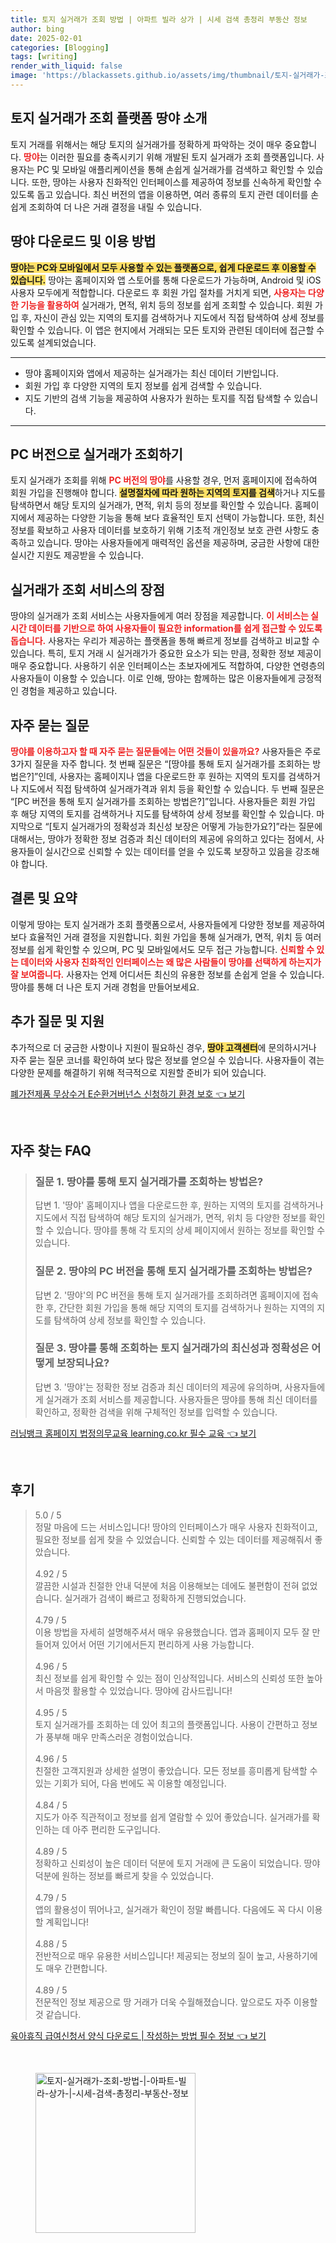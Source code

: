 ```yaml
---
title: 토지 실거래가 조회 방법 | 아파트 빌라 상가 | 시세 검색 총정리 부동산 정보
author: bing
date: 2025-02-01
categories: [Blogging]
tags: [writing]
render_with_liquid: false
image: 'https://blackassets.github.io/assets/img/thumbnail/토지-실거래가-조회-방법-|-아파트-빌라-상가-|-시세-검색-총정리-부동산-정보.webp'
---
```



<h2 id='토지 실거래가 조회 플랫폼 땅야 소개'>토지 실거래가 조회 플랫폼 땅야 소개</h2>

<p>토지 거래를 위해서는 해당 토지의 실거래가를 정확하게 파악하는 것이 매우 중요합니다. <b><span style="color: #ee2323;">땅야</span></b>는 이러한 필요를 충족시키기 위해 개발된 토지 실거래가 조회 플랫폼입니다. 사용자는 PC 및 모바일 애플리케이션을 통해 손쉽게 실거래가를 검색하고 확인할 수 있습니다. 또한, 땅야는 사용자 친화적인 인터페이스를 제공하여 정보를 신속하게 확인할 수 있도록 돕고 있습니다. 최신 버전의 앱을 이용하면, 여러 종류의 토지 관련 데이터를 손쉽게 조회하여 더 나은 거래 결정을 내릴 수 있습니다.</p>

<h2 id='땅야 다운로드 및 이용 방법'>땅야 다운로드 및 이용 방법</h2>

<p><b><span style="background-color: #ffe066;">땅야는 PC와 모바일에서 모두 사용할 수 있는 플랫폼으로, 쉽게 다운로드 후 이용할 수 있습니다.</span></b> 땅야는 홈페이지와 앱 스토어를 통해 다운로드가 가능하며, Android 및 iOS 사용자 모두에게 적합합니다. 다운로드 후 회원 가입 절차를 거치게 되면, <b><span style="color: #ee2323;">사용자는 다양한 기능을 활용하여</span></b> 실거래가, 면적, 위치 등의 정보를 쉽게 조회할 수 있습니다. 회원 가입 후, 자신이 관심 있는 지역의 토지를 검색하거나 지도에서 직접 탐색하여 상세 정보를 확인할 수 있습니다. 이 앱은 현지에서 거래되는 모든 토지와 관련된 데이터에 접근할 수 있도록 설계되었습니다.</p>

<hr />

<ul>
    <li>땅야 홈페이지와 앱에서 제공하는 실거래가는 최신 데이터 기반입니다.</li>
    <li>회원 가입 후 다양한 지역의 토지 정보를 쉽게 검색할 수 있습니다.</li>
    <li>지도 기반의 검색 기능을 제공하여 사용자가 원하는 토지를 직접 탐색할 수 있습니다.</li>
</ul>

<hr />

<h2 id='PC 버전으로 실거래가 조회하기'>PC 버전으로 실거래가 조회하기</h2>

<p>토지 실거래가 조회를 위해 <b><span style="color: #ee2323;">PC 버전의 땅야</span></b>를 사용할 경우, 먼저 홈페이지에 접속하여 회원 가입을 진행해야 합니다. <b><span style="background-color: #ffe066;">설명절차에 따라 원하는 지역의 토지를 검색</span></b>하거나 지도를 탐색하면서 해당 토지의 실거래가, 면적, 위치 등의 정보를 확인할 수 있습니다. 홈페이지에서 제공하는 다양한 기능을 통해 보다 효율적인 토지 선택이 가능합니다. 또한, 최신 정보를 확보하고 사용자 데이터를 보호하기 위해 기초적 개인정보 보호 관련 사항도 충족하고 있습니다. 땅야는 사용자들에게 매력적인 옵션을 제공하며, 궁금한 사항에 대한 실시간 지원도 제공받을 수 있습니다.</p>

<h2 id='실거래가 조회 서비스의 장점'>실거래가 조회 서비스의 장점</h2>

<p>땅야의 실거래가 조회 서비스는 사용자들에게 여러 장점을 제공합니다. <b><span style="color: #ee2323;">이 서비스는 실시간 데이터를 기반으로 하여 사용자들이 필요한 information를 쉽게 접근할 수 있도록 돕습니다.</span></b> 사용자는 우리가 제공하는 플랫폼을 통해 빠르게 정보를 검색하고 비교할 수 있습니다. 특히, 토지 거래 시 실거래가가 중요한 요소가 되는 만큼, 정확한 정보 제공이 매우 중요합니다. 사용하기 쉬운 인터페이스는 초보자에게도 적합하여, 다양한 연령층의 사용자들이 이용할 수 있습니다. 이로 인해, 땅야는 함께하는 많은 이용자들에게 긍정적인 경험을 제공하고 있습니다.</p>

<h2 id='자주 묻는 질문'>자주 묻는 질문</h2>

<p><b><span style="color: #ee2323;">땅야를 이용하고자 할 때 자주 묻는 질문들에는 어떤 것들이 있을까요?</span></b> 사용자들은 주로 3가지 질문을 자주 합니다. 첫 번째 질문은 “[땅야를 통해 토지 실거래가를 조회하는 방법은?]”인데, 사용자는 홈페이지나 앱을 다운로드한 후 원하는 지역의 토지를 검색하거나 지도에서 직접 탐색하여 실거래가격과 위치 등을 확인할 수 있습니다. 두 번째 질문은 “[PC 버전을 통해 토지 실거래가를 조회하는 방법은?]”입니다. 사용자들은 회원 가입 후 해당 지역의 토지를 검색하거나 지도를 탐색하여 상세 정보를 확인할 수 있습니다. 마지막으로 “[토지 실거래가의 정확성과 최신성 보장은 어떻게 가능한가요?]”라는 질문에 대해서는, 땅야가 정확한 정보 검증과 최신 데이터의 제공에 유의하고 있다는 점에서, 사용자들이 실시간으로 신뢰할 수 있는 데이터를 얻을 수 있도록 보장하고 있음을 강조해야 합니다.</p>

<h2 id='결론 및 요약'>결론 및 요약</h2>

<p>이렇게 땅야는 토지 실거래가 조회 플랫폼으로서, 사용자들에게 다양한 정보를 제공하여 보다 효율적인 거래 결정을 지원합니다. 회원 가입을 통해 실거래가, 면적, 위치 등 여러 정보를 쉽게 확인할 수 있으며, PC 및 모바일에서도 모두 접근 가능합니다. <b><span style="color: #ee2323;">신뢰할 수 있는 데이터와 사용자 친화적인 인터페이스는 왜 많은 사람들이 땅야를 선택하게 하는지가 잘 보여줍니다.</span></b> 사용자는 언제 어디서든 최신의 유용한 정보를 손쉽게 얻을 수 있습니다. 땅야를 통해 더 나은 토지 거래 경험을 만들어보세요.</p>

<h2 id='추가 질문 및 지원'>추가 질문 및 지원</h2>

<p>추가적으로 더 궁금한 사항이나 지원이 필요하신 경우, <b><span style="background-color: #ffe066;">땅야 고객센터</span></b>에 문의하시거나 자주 묻는 질문 코너를 확인하여 보다 많은 정보를 얻으실 수 있습니다. 사용자들이 겪는 다양한 문제를 해결하기 위해 적극적으로 지원할 준비가 되어 있습니다.</p>


<p><a class="click-button" title="폐가전제품 무상수거 E순환거버넌스 신청하기 환경 보호" href="https://blackassets.github.io/posts/%ED%8F%90%EA%B0%80%EC%A0%84%EC%A0%9C%ED%92%88-%EB%AC%B4%EC%83%81%EC%88%98%EA%B1%B0-E%EC%88%9C%ED%99%98%EA%B1%B0%EB%B2%84%EB%84%8C%EC%8A%A4-%EC%8B%A0%EC%B2%AD%ED%95%98%EA%B8%B0-%ED%99%98%EA%B2%BD-%EB%B3%B4%ED%98%B8/" rel="dofollow">폐가전제품 무상수거 E순환거버넌스 신청하기 환경 보호 👈 보기</a></p><br>
<h2 id='자주_찾는_FAQ'>자주 찾는 FAQ</h2>
<div itemscope="" itemtype="https://schema.org/FAQPage"> 
<blockquote> 
<div itemscope="" itemprop="mainEntity" itemtype="https://schema.org/Question"> 
<h3 itemprop="name">질문 1. 땅야를 통해 토지 실거래가를 조회하는 방법은?</h3> 
<div itemscope="" itemprop="acceptedAnswer" itemtype="https://schema.org/Answer"> 
<span itemprop="text"> 
<p>답변 1. '땅야' 홈페이지나 앱을 다운로드한 후, 원하는 지역의 토지를 검색하거나 지도에서 직접 탐색하여 해당 토지의 실거래가, 면적, 위치 등 다양한 정보를 확인할 수 있습니다. 땅야를 통해 각 토지의 상세 페이지에서 원하는 정보를 확인할 수 있습니다.</p> 
</span> 
</div> 
</div> 

<div itemscope="" itemprop="mainEntity" itemtype="https://schema.org/Question"> 
<h3 itemprop="name">질문 2. 땅야의 PC 버전을 통해 토지 실거래가를 조회하는 방법은?</h3> 
<div itemscope="" itemprop="acceptedAnswer" itemtype="https://schema.org/Answer"> 
<span itemprop="text"> 
<p>답변 2. '땅야'의 PC 버전을 통해 토지 실거래가를 조회하려면 홈페이지에 접속한 후, 간단한 회원 가입을 통해 해당 지역의 토지를 검색하거나 원하는 지역의 지도를 탐색하여 상세 정보를 확인할 수 있습니다.</p> 
</span> 
</div> 
</div> 

<div itemscope="" itemprop="mainEntity" itemtype="https://schema.org/Question"> 
<h3 itemprop="name">질문 3. 땅야를 통해 조회하는 토지 실거래가의 최신성과 정확성은 어떻게 보장되나요?</h3> 
<div itemscope="" itemprop="acceptedAnswer" itemtype="https://schema.org/Answer"> 
<span itemprop="text"> 
<p>답변 3. '땅야'는 정확한 정보 검증과 최신 데이터의 제공에 유의하며, 사용자들에게 실거래가 조회 서비스를 제공합니다. 사용자들은 땅야를 통해 최신 데이터를 확인하고, 정확한 검색을 위해 구체적인 정보를 입력할 수 있습니다.</p> 
</span> 
</div> 
</div> 

</blockquote> 
</div>
<p><a class="click-button" title="러닝뱅크 홈페이지 법정의무교육 learning.co.kr 필수 교육" href="https://blackassets.github.io/posts/%EB%9F%AC%EB%8B%9D%EB%B1%85%ED%81%AC-%ED%99%88%ED%8E%98%EC%9D%B4%EC%A7%80-%EB%B2%95%EC%A0%95%EC%9D%98%EB%AC%B4%EA%B5%90%EC%9C%A1-learning.co.kr-%ED%95%84%EC%88%98-%EA%B5%90%EC%9C%A1/" rel="dofollow">러닝뱅크 홈페이지 법정의무교육 learning.co.kr 필수 교육 👈 보기</a></p><br>
<h2 id='후기'>후기</h2>
<div itemscope itemtype="https://schema.org/Product">
  <blockquote>
  <div itemprop="review" itemscope itemtype="https://schema.org/Review">
      <div itemprop="reviewRating" itemscope itemtype="https://schema.org/Rating"> <span itemprop="ratingValue">5.0</span> / <span itemprop="bestRating">5</span> </div>
      <span itemprop="reviewBody">정말 마음에 드는 서비스입니다! 땅야의 인터페이스가 매우 사용자 친화적이고, 필요한 정보를 쉽게 찾을 수 있었습니다. 신뢰할 수 있는 데이터를 제공해줘서 좋았습니다.</span>
  </div>
  <br>
  <div itemprop="review" itemscope itemtype="https://schema.org/Review">
      <div itemprop="reviewRating" itemscope itemtype="https://schema.org/Rating"> <span itemprop="ratingValue">4.92</span> / <span itemprop="bestRating">5</span> </div>
      <span itemprop="reviewBody">깔끔한 시설과 친절한 안내 덕분에 처음 이용해보는 데에도 불편함이 전혀 없었습니다. 실거래가 검색이 빠르고 정확하게 진행되었습니다.</span>
  </div>
  <br>
  <div itemprop="review" itemscope itemtype="https://schema.org/Review">
      <div itemprop="reviewRating" itemscope itemtype="https://schema.org/Rating"> <span itemprop="ratingValue">4.79</span> / <span itemprop="bestRating">5</span> </div>
      <span itemprop="reviewBody">이용 방법을 자세히 설명해주셔서 매우 유용했습니다. 앱과 홈페이지 모두 잘 만들어져 있어서 어떤 기기에서든지 편리하게 사용 가능합니다.</span>
  </div>
  <br>
  <div itemprop="review" itemscope itemtype="https://schema.org/Review">
      <div itemprop="reviewRating" itemscope itemtype="https://schema.org/Rating"> <span itemprop="ratingValue">4.96</span> / <span itemprop="bestRating">5</span> </div>
      <span itemprop="reviewBody">최신 정보를 쉽게 확인할 수 있는 점이 인상적입니다. 서비스의 신뢰성 또한 높아서 마음껏 활용할 수 있었습니다. 땅야에 감사드립니다!</span>
  </div>
  <br>
  <div itemprop="review" itemscope itemtype="https://schema.org/Review">
      <div itemprop="reviewRating" itemscope itemtype="https://schema.org/Rating"> <span itemprop="ratingValue">4.95</span> / <span itemprop="bestRating">5</span> </div>
      <span itemprop="reviewBody">토지 실거래가를 조회하는 데 있어 최고의 플랫폼입니다. 사용이 간편하고 정보가 풍부해 매우 만족스러운 경험이었습니다.</span>
  </div>
  <br>
  <div itemprop="review" itemscope itemtype="https://schema.org/Review">
      <div itemprop="reviewRating" itemscope itemtype="https://schema.org/Rating"> <span itemprop="ratingValue">4.96</span> / <span itemprop="bestRating">5</span> </div>
      <span itemprop="reviewBody">친절한 고객지원과 상세한 설명이 좋았습니다. 모든 정보를 흥미롭게 탐색할 수 있는 기회가 되어, 다음 번에도 꼭 이용할 예정입니다.</span>
  </div>
  <br>
  <div itemprop="review" itemscope itemtype="https://schema.org/Review">
      <div itemprop="reviewRating" itemscope itemtype="https://schema.org/Rating"> <span itemprop="ratingValue">4.84</span> / <span itemprop="bestRating">5</span> </div>
      <span itemprop="reviewBody">지도가 아주 직관적이고 정보를 쉽게 열람할 수 있어 좋았습니다. 실거래가를 확인하는 데 아주 편리한 도구입니다.</span>
  </div>
  <br>
  <div itemprop="review" itemscope itemtype="https://schema.org/Review">
      <div itemprop="reviewRating" itemscope itemtype="https://schema.org/Rating"> <span itemprop="ratingValue">4.89</span> / <span itemprop="bestRating">5</span> </div>
      <span itemprop="reviewBody">정확하고 신뢰성이 높은 데이터 덕분에 토지 거래에 큰 도움이 되었습니다. 땅야 덕분에 원하는 정보를 빠르게 찾을 수 있었습니다.</span>
  </div>
  <br>
  <div itemprop="review" itemscope itemtype="https://schema.org/Review">
      <div itemprop="reviewRating" itemscope itemtype="https://schema.org/Rating"> <span itemprop="ratingValue">4.79</span> / <span itemprop="bestRating">5</span> </div>
      <span itemprop="reviewBody">앱의 활용성이 뛰어나고, 실거래가 확인이 정말 빠릅니다. 다음에도 꼭 다시 이용할 계획입니다!</span>
  </div>
  <br>
  <div itemprop="review" itemscope itemtype="https://schema.org/Review">
      <div itemprop="reviewRating" itemscope itemtype="https://schema.org/Rating"> <span itemprop="ratingValue">4.88</span> / <span itemprop="bestRating">5</span> </div>
      <span itemprop="reviewBody">전반적으로 매우 유용한 서비스입니다! 제공되는 정보의 질이 높고, 사용하기에도 매우 간편합니다.</span>
  </div>
  <br>
  <div itemprop="review" itemscope itemtype="https://schema.org/Review">
      <div itemprop="reviewRating" itemscope itemtype="https://schema.org/Rating"> <span itemprop="ratingValue">4.89</span> / <span itemprop="bestRating">5</span> </div>
      <span itemprop="reviewBody">전문적인 정보 제공으로 땅 거래가 더욱 수월해졌습니다. 앞으로도 자주 이용할 것 같습니다.</span>
  </div>
  </blockquote>
</div>
<p><a class="click-button" title="육아휴직 급여신청서 양식 다운로드 | 작성하는 방법 필수 정보" href="https://blackassets.github.io/posts/%EC%9C%A1%EC%95%84%ED%9C%B4%EC%A7%81-%EA%B8%89%EC%97%AC%EC%8B%A0%EC%B2%AD%EC%84%9C-%EC%96%91%EC%8B%9D-%EB%8B%A4%EC%9A%B4%EB%A1%9C%EB%93%9C-%EC%9E%91%EC%84%B1%ED%95%98%EB%8A%94-%EB%B0%A9%EB%B2%95-%ED%95%84%EC%88%98-%EC%A0%95%EB%B3%B4/" rel="dofollow">육아휴직 급여신청서 양식 다운로드 | 작성하는 방법 필수 정보 👈 보기</a></p><br>
<figure class="image"><img src="https://blackassets.github.io/assets/img/thumbnail/토지-실거래가-조회-방법-|-아파트-빌라-상가-|-시세-검색-총정리-부동산-정보.webp" alt="토지-실거래가-조회-방법-|-아파트-빌라-상가-|-시세-검색-총정리-부동산-정보" width="256" height="256"></figure>